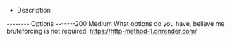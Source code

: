 - Description
  
-------- Options -------200 Medium
What options do you have, believe me bruteforcing is not required.
https://http-method-1.onrender.com/
